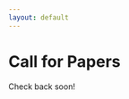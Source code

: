 ```yaml
---
layout: default
---
```


# Call for Papers

Check back soon!

<!-- We welcome all original research papers of up to 4 pages in length,
using the template provided [below](#style). This length does not include
references or any supplementary materials. Reviewers are *not* obliged
to read supplementary materials when reviewing the paper.  Submissions
should be a single file in `.pdf` format. The review process is
*double-blind*, so please ensure that all papers are appropriately
anonymized. We reserve the right to desk-reject improperly-anonymized
papers.

This workshop is **non-archival**; even though all accepted papers will be
available on OpenReview, there are *no* formally-published proceedings.

| **Submission link** | [OpenReview](https://openreview.net/group?id=ICLR.cc/2022/Workshop/GTRL) |
| **Submission deadline** | Friday, 25 February 2022 (23:59 AoE) |

# Scope and topics

Please find a list of topics of interest. If
you are not sure whether your topic might be a good fit for the
workshop, feel free to contact us at [geometry@topology.rocks](mailto:geometry@topology.rocks).

- Applications of geometry- or topology-based models
- Approximation schemes in topological data analysis
- Big data and scalability aspects
- Equivariant neural networks
- Graph representation learning
- Higher-order features of unstructured and structured data sets
- Manifold learning at scale
- Message passing and beyond
- New datasets and benchmarks 
- Topological machine learning

We are also happy to accept position or opinion papers on the state of
the art as well as the future of topics listed above.

# Style

We only accept submissions that have been prepared using LaTeX. Use the
following workshop style files for your submission:

- [gtrl2022.zip](/assets/gtrl2022.zip) -->
